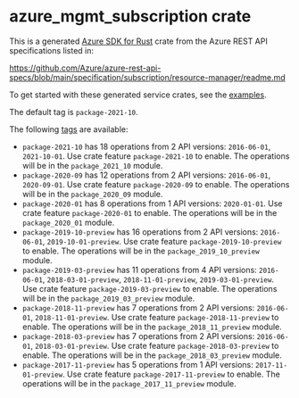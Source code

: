 # azure_mgmt_subscription crate

This is a generated [Azure SDK for Rust](https://github.com/Azure/azure-sdk-for-rust) crate from the Azure REST API specifications listed in:

https://github.com/Azure/azure-rest-api-specs/blob/main/specification/subscription/resource-manager/readme.md

To get started with these generated service crates, see the [examples](https://github.com/Azure/azure-sdk-for-rust/blob/main/services/README.md#examples).

The default tag is `package-2021-10`.

The following [tags](https://github.com/Azure/azure-sdk-for-rust/blob/main/services/tags.md) are available:

- `package-2021-10` has 18 operations from 2 API versions: `2016-06-01`, `2021-10-01`. Use crate feature `package-2021-10` to enable. The operations will be in the `package_2021_10` module.
- `package-2020-09` has 12 operations from 2 API versions: `2016-06-01`, `2020-09-01`. Use crate feature `package-2020-09` to enable. The operations will be in the `package_2020_09` module.
- `package-2020-01` has 8 operations from 1 API versions: `2020-01-01`. Use crate feature `package-2020-01` to enable. The operations will be in the `package_2020_01` module.
- `package-2019-10-preview` has 16 operations from 2 API versions: `2016-06-01`, `2019-10-01-preview`. Use crate feature `package-2019-10-preview` to enable. The operations will be in the `package_2019_10_preview` module.
- `package-2019-03-preview` has 11 operations from 4 API versions: `2016-06-01`, `2018-03-01-preview`, `2018-11-01-preview`, `2019-03-01-preview`. Use crate feature `package-2019-03-preview` to enable. The operations will be in the `package_2019_03_preview` module.
- `package-2018-11-preview` has 7 operations from 2 API versions: `2016-06-01`, `2018-11-01-preview`. Use crate feature `package-2018-11-preview` to enable. The operations will be in the `package_2018_11_preview` module.
- `package-2018-03-preview` has 7 operations from 2 API versions: `2016-06-01`, `2018-03-01-preview`. Use crate feature `package-2018-03-preview` to enable. The operations will be in the `package_2018_03_preview` module.
- `package-2017-11-preview` has 5 operations from 1 API versions: `2017-11-01-preview`. Use crate feature `package-2017-11-preview` to enable. The operations will be in the `package_2017_11_preview` module.